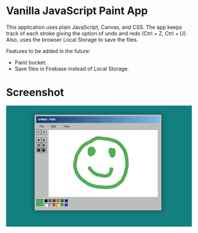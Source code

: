 # Vanilla JavaScript Paint App

This application uses plain JavaScript, Canvas, and CSS.
The app keeps track of each stroke giving the option of undo and redo (Ctrl + Z, Ctrl  + U).
Also, uses the browser Local Storage to save the files.

Features to be added in the future:
  * Paint bucket.
  * Save files in Firebase instead of Local Storage.

# Screenshot

<img src="screenshot.png" alt="Pain Application">
